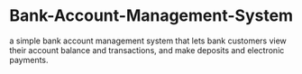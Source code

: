 Bank-Account-Management-System
==============================

a simple bank account management system that lets bank customers view their account balance and transactions, and make deposits and electronic payments.
